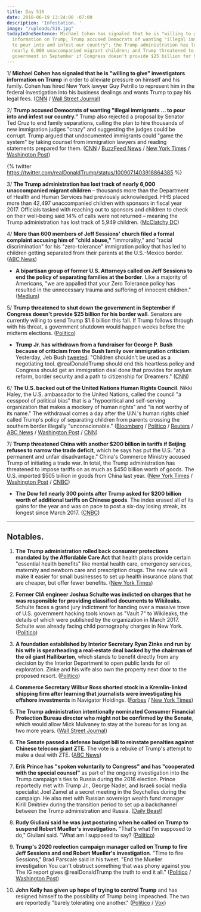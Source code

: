 ```yaml
---
title: Day 516
date: 2018-06-19 13:24:00 -07:00
description: 'Infestation. '
image: "/uploads/516.jpg"
todayInOneSentence: Michael Cohen has signaled that he is "willing to give" investigators
  information on Trump; Trump accused Democrats of wanting "illegal immigrants ...
  to pour into and infest our country"; the Trump administration has lost track of
  nearly 6,000 unaccompanied migrant children; and Trump threatened to shut down the
  government in September if Congress doesn't provide $25 billion for his border wall.
---
```


1/ **Michael Cohen has signaled that he is "willing to give" investigators information on Trump** in order to alleviate pressure on himself and his family. Cohen has hired New York lawyer Guy Petrillo to represent him in the federal investigation into his business dealings and wants Trump to pay his legal fees. ([CNN](https://www.cnn.com/2018/06/19/politics/michael-cohen-criminal-lawyer-guy-petrillo/index.html) / [Wall Street Journal](https://www.wsj.com/articles/michael-cohen-wants-trump-to-pay-his-legal-fees-1529447136))

2/ **Trump accused Democrats of wanting "illegal immigrants ... to pour into and infest our country."** Trump also rejected a proposal by Senator Ted Cruz to end family separations, calling the plan to hire thousands of new immigration judges "crazy" and suggesting the judges could be corrupt. Trump argued that undocumented immigrants could "game the system" by taking counsel from immigration lawyers and reading statements prepared for them. ([CNN](https://www.cnn.com/2018/06/19/politics/trump-illegal-immigrants-infest/index.html) / [BuzzFeed News](https://www.buzzfeed.com/maryanngeorgantopoulos/trump-immigrants-vermin-infest) / [New York Times](https://www.nytimes.com/2018/06/19/us/politics/trump-immigration-children-separated-families.html) / [Washington Post](https://www.washingtonpost.com/powerpost/trump-is-defiant-as-border-crisis-escalates-prepares-to-lobby-house-gop-on-immigration-bills/2018/06/19/e20a108e-73c1-11e8-805c-4b67019fcfe4_story.html))

{% twitter https://twitter.com/realDonaldTrump/status/1009071403918864385 %}

3/ **The Trump administration has lost track of nearly 6,000 unaccompanied migrant children** – thousands more than the Department of Health and Human Services had previously acknowledged. HHS placed more than 42,497 unaccompanied children with sponsors in fiscal year 2017. Officials tasked with reaching out to sponsors and children to check on their well-being said 14% of calls were not returned – meaning the Trump administration has lost track of 5,949 children. ([McClatchy DC](http://www.mcclatchydc.com/news/politics-government/white-house/article213430099.html))

4/ **More than 600 members of Jeff Sessions' church filed a formal complaint accusing him of "child abuse,"** "immorality," and "racial discrimination" for his "zero-tolerance" immigration policy that has led to children getting separated from their parents at the U.S.-Mexico border. ([ABC News](https://abcnews.go.com/Politics/hundreds-sessions-church-file-formal-complaint-accusing-child/story?id=56003177))

* **A bipartisan group of former U.S. Attorneys called on Jeff Sessions to end the policy of separating families at the border**. Like a majority of Americans, "we are appalled that your Zero Tolerance policy has resulted in the unnecessary trauma and suffering of innocent children." ([Medium](https://medium.com/@formerusattorneys/bipartisan-group-of-former-united-states-attorneys-call-on-sessions-to-end-child-detention-e129ae0df0cf))

5/ **Trump threatened to shut down the government in September if Congress doesn't provide $25 billion for his border wall**. Senators are currently willing to send Trump $1.6 billion this fall. If Trump follows through with his threat, a government shutdown would happen weeks before the midterm elections. ([Politico](https://www.politico.com/story/2018/06/19/trump-border-wall-funding-immigration-653530))

* **Trump Jr. has withdrawn from a fundraiser for George P. Bush because of criticism from the Bush family over immigration criticism**. Yesterday, Jeb Bush [tweeted](https://twitter.com/JebBush/status/1008730704497258496): "Children shouldn't be used as a negotiating tool. @realDonaldTrump should end this heartless policy and Congress should get an immigration deal done that provides for asylum reform, border security and a path to citizenship for Dreamers." ([CNN](https://www.cnn.com/2018/06/19/politics/donald-trump-jr-george-p-bush-fundraiser/index.html))

6/ **The U.S. backed out of the United Nations Human Rights Council**. Nikki Haley, the U.S. ambassador to the United Nations, called the council "a cesspool of political bias" that is a "hypocritical and self-serving organization that makes a mockery of human rights" and "is not worthy of its name." The withdrawal comes a day after the U.N.'s human rights chief called Trump's policy of separating children from parents crossing the southern border illegally "unconscionable." ([Bloomberg](https://www.bloomberg.com/news/articles/2018-06-19/trump-is-said-ready-to-pull-u-s-from-un-s-human-rights-council) / [Politico](https://www.politico.com/story/2018/06/19/us-withdraw-un-humans-rights-council-653988) / [Reuters](https://www.reuters.com/article/us-un-rights-usa/amid-withdrawal-threat-pompeo-haley-to-speak-about-u-n-human-rights-council-idUSKBN1JF24X) / [ABC News](https://abcnews.go.com/Politics/us-withdraws-human-rights-council/story?id=56009661) / [Washington Post](https://www.washingtonpost.com/world/national-security/us-expected-to-back-away-from-un-human-rights-council/2018/06/19/a49c2d0c-733c-11e8-b4b7-308400242c2e_story.html) / [CNN](https://www.cnn.com/2018/06/19/politics/haley-pompeo-human-rights-bias/index.html))

7/ **Trump threatened China with another $200 billion in tariffs if Beijing refuses to narrow the trade deficit**, which he says has put the U.S. "at a permanent and unfair disadvantage." China's Commerce Ministry accused Trump of initiating a trade war. In total, the Trump administration has threatened to impose tariffs on as much as $450 billion worth of goods. The U.S. imported $505 billion in goods from China last year. ([New York Times](https://www.nytimes.com/2018/06/18/us/politics/trump-says-us-may-impose-tariffs-on-another-200-billion-worth-of-chinese-goods.html) / [Washington Post](https://www.washingtonpost.com/business/economy/trump-escalates-china-trade-war-announces-plan-for-tariffs-on-200-billion-in-products/2018/06/18/ac683f80-7355-11e8-b4b7-308400242c2e_story.html) / [CNBC](https://www.cnbc.com/2018/06/18/trade-war-watch-china-pledges-it-will-fight-back-firmly-if-trump-publishes-list-of-new-tariffs.html))

* **The Dow fell nearly 300 points after Trump asked for $200 billion worth of additional tariffs on Chinese goods**. The index erased all of its gains for the year and was on pace to post a six-day losing streak, its longest since March 2017. ([CNBC](https://www.cnbc.com/2018/06/19/us-stock-futures-trade-tensions-in-focus-for-investors.html))

---

## Notables.

 1. **The Trump administration rolled back consumer protections mandated by the Affordable Care Act** that health plans provide certain "essential health benefits" like mental health care, emergency services, maternity and newborn care and prescription drugs. The new rule will make it easier for small businesses to set up health insurance plans that are cheaper, but offer fewer benefits. ([New York Times](https://www.nytimes.com/2018/06/19/us/politics/trump-affordable-care-act-health-insurance.html))

 2. **Former CIA engineer Joshua Schulte was indicted on charges that he was responsible for providing classified documents to Wikileaks.** Schulte faces a grand jury indictment for handing over a massive trove of U.S. government hacking tools known as "Vault 7" to Wikileaks, the details of which were published by the organization in March 2017. Schulte was already facing child pornography charges in New York. ([Politico](https://www.politico.com/story/2018/06/18/cia-wikileaks-secrets-classified-653264))

 3. **A foundation established by Interior Secretary Ryan Zinke and run by his wife is spearheading a real-estate deal backed by the chairman of the oil giant Halliburton**, which stands to benefit directly from any decision by the Interior Department to open public lands for oil exploration. Zinke and his wife also own the property next door to the proposed resort. ([Politico](https://www.politico.com/story/2018/06/19/ryan-zinke-halliburton-park-whitefish-montana-647731))

 4. **Commerce Secretary Wilbur Ross shorted stock in a Kremlin-linked shipping firm after learning that journalists were investigating his offshore investments** in Navigator Holdings. ([Forbes](https://www.forbes.com/sites/danalexander/2018/06/18/lies-china-and-putin-solving-the-mystery-of-wilbur-ross-missing-fortune-trump-commerce-secretary-cabinet-conflicts-of-interest/#3842d5617e87) / [New York Times](https://www.nytimes.com/2018/06/19/us/politics/wilbur-ross-shorted-stock.html))

 5. **The Trump administration intentionally nominated Consumer Financial Protection Bureau director who might not be confirmed by the Senate**, which would allow Mick Mulvaney to stay at the bureau for as long as two more years. ([Wall Street Journal](https://www.wsj.com/articles/mulvaney-likely-to-stick-around-at-the-cfpb-for-a-while-1529400600))

 6. **The Senate passed a defense budget bill to reinstate penalties against Chinese telecom giant ZTE.** The vote is a rebuke of Trump's attempt to make a deal with ZTE. ([ABC News](https://abcnews.go.com/Politics/senate-votes-overwhelmingly-reverse-white-house-deal-chinese/story?id=55994166))

 7. **Erik Prince has "spoken voluntarily to Congress" and has "cooperated with the special counsel"** as part of the ongoing investigation into the Trump campaign's ties to Russia during the 2016 election. Prince reportedly met with Trump Jr., George Nader, and Israeli social media specialist Joel Zamel at a secret meeting in the Seychelles during the campaign. He also met with Russian sovereign wealth fund manager Kirill Dmitriev during the transition period to set up a backchannel between the Trump administration and Russia. ([Daily Beast](https://www.thedailybeast.com/erik-prince-i-cooperated-with-mueller))

 8. **Rudy Giuliani said he was just posturing when he called on Trump to suspend Robert Mueller's investigation.** "That's what I'm supposed to do," Giuliani said. "What am I supposed to say?  ([Politico](https://www.politico.com/story/2018/06/18/mueller-giuliani-suspend-probe-652939))

 9. **Trump's 2020 reelection campaign manager called on Trump to fire Jeff Sessions and end Robert Mueller's investigation**. "Time to fire Sessions," Brad Parscale said in his tweet. "End the Mueller investigation You can't obstruct something that was phony against you The IG report gives @realDonaldTrump the truth to end it all." ([Politico](https://www.politico.com/story/2018/06/19/brad-parscale-fire-jeff-sessions-654199) / [Washington Post](https://www.washingtonpost.com/politics/trump-campaign-manager-calls-for-firing-sessions-ending-russia-probe/2018/06/19/50b3ef88-73df-11e8-9780-b1dd6a09b549_story.html))

10. **John Kelly has given up hope of trying to control Trump** and has resigned himself to the possibility of Trump being impeached. The two are reportedly "barely tolerating one another." ([Politico](https://www.politico.com/story/2018/06/18/nielsen-trump-border-children-family-separation-653265) / [Vox](https://www.vox.com/policy-and-politics/2018/6/19/17478448/john-kelly-gives-up-trump-impeachment))